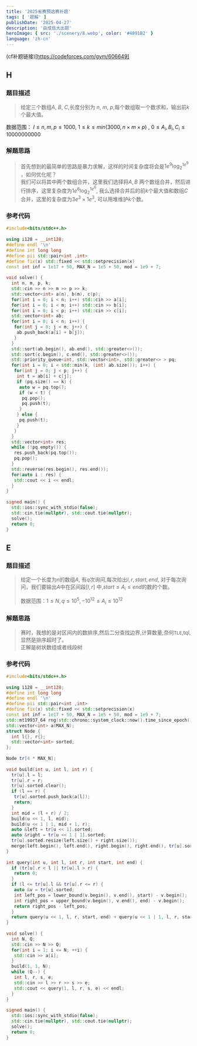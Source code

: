 ```yaml
---
title: '2025省赛预选赛补题'
tags: [ '题解' ]
publishDate: '2025-04-27'
description: '由成信大出题'
heroImage: { src: './scenery/8.webp', color: '#4891B2' }
language: 'zh-cn'
---
```


(cf补题链接)[https://codeforces.com/gym/606649] 

## H

### 题目描述

> 给定三个数组$A$, $B$, $C$,长度分别为 $n$, $m$, $p$,每个数组取一个数求和，输出前$k$个最大值。
>
>
数据范围： $l \le n,m,p \le 1000$, $1 \le k \le min(3000, n \times m \times p)$ , $0 \le A_{i}, B_{i}, C_{i} \le  10000000000$

### 解题思路

> 首先想到的最简单的思路是暴力求解，这样的时间复杂度将会是$1e^{9} \log_{2} ^{1e^{9}}$ ，如何优化呢？  
> 我们可以将其中两个数组合并，这里我们选择将$A, B$ 两个数组合并，然后进行排序，这里复杂度为$1e^{6}\log_{2}^{1e^{6}}$,
> 我么选择合并后的前$k$个最大值和数组$C$合并，这里的复杂度为$3e^{3} \times 1e^{3}$, 可以用堆维护$k$个数。

### 参考代码

```cpp  
#include<bits/stdc++.h>  
  
using i128 = __int128;  
#define endl '\n'  
#define int long long  
#define pii std::pair<int ,int>  
#define fix(x) std::fixed << std::setprecision(x)  
const int inf = 1e17 + 50, MAX_N = 1e5 + 50, mod = 1e9 + 7;  
  
void solve() {  
  int n, m, p, k;  
  std::cin >> n >> m >> p >> k;  
  std::vector<int> a(n), b(m), c(p);  
  for(int i = 0; i < n; i++) std::cin >> a[i];  
  for(int i = 0; i < m; i++) std::cin >> b[i];  
  for(int i = 0; i < p; i++) std::cin >> c[i];  
  std::vector<int> ab;  
  for(int i = 0; i < n; i++) {  
   for(int j = 0; j < m; j++) {  
    ab.push_back(a[i] + b[j]);  
   }  
  }  
  std::sort(ab.begin(), ab.end(), std::greater<>());  
  std::sort(c.begin(), c.end(), std::greater<>());  
  std::priority_queue<int, std::vector<int>, std::greater<> > pq;  
  for(int i = 0; i < std::min(k, (int) ab.size()); i++) {  
   for(int j = 0; j < p; j++) {  
    int t = ab[i] + c[j];  
    if (pq.size() == k) {  
     auto w = pq.top();  
     if (w < t) {  
      pq.pop();  
      pq.push(t);  
     }  
    } else {  
     pq.push(t);  
    }  
   }  
  }  
  std::vector<int> res;  
  while (!pq.empty()) {  
   res.push_back(pq.top());  
   pq.pop();  
  }  
  std::reverse(res.begin(), res.end());  
  for(auto i : res) {  
   std::cout << i << endl;  
  }  
}  
  
signed main() {  
  std::ios::sync_with_stdio(false);  
  std::cin.tie(nullptr), std::cout.tie(nullptr);  
  solve();  
  return 0;  
}  
```

## E

### 题目描述

> 给定一个长度为$n$的数组$A$, 有$q$次询问,每次给出$l, r, start, end$, 对于每次询问，我们要输出$A$中在区间段$[l,r]$
> 中,$start \le A_{i} \le end$的数的个数。
>
> 数据范围：$1 \le N, q \le 10^{5}, -10^{12} \le A_{i} \le 10^{12}$

### 解题思路

> 赛时，我想的是对区间内的数排序,然后二分查找边界,计算数量,奈何`TLE`,tql,显然是排序超时了。  
> 正解是树状数组或者线段树

### 参考代码

```cpp  
#include<bits/stdc++.h>  
  
using i128 = __int128;  
#define int long long  
#define endl '\n'  
#define pii std::pair<int ,int>  
#define fix(x) std::fixed << std::setprecision(x)  
const int inf = 1e17 + 50, MAX_N = 1e5 + 50, mod = 1e9 + 7;  
std::mt19937_64 rng(std::chrono::system_clock::now().time_since_epoch().count());  
std::vector<int> a(MAX_N);  
struct Node {  
  int l{}, r{};  
  std::vector<int> sorted;  
};  
  
Node tr[4 * MAX_N];  
  
void build(int u, int l, int r) {  
  tr[u].l = l;  
  tr[u].r = r;  
  tr[u].sorted.clear();  
  if (l == r) {  
   tr[u].sorted.push_back(a[l]);  
   return;  
  }  
  int mid = (l + r) / 2;  
  build(u << 1, l, mid);  
  build(u << 1 | 1, mid + 1, r);  
  auto &left = tr[u << 1].sorted;  
  auto &right = tr[u << 1 | 1].sorted;  
  tr[u].sorted.resize(left.size() + right.size());  
  merge(left.begin(), left.end(), right.begin(), right.end(), tr[u].sorted.begin());  
}  
  
int query(int u, int l, int r, int start, int end) {  
  if (tr[u].r < l || tr[u].l > r) {  
   return 0;  
  }  
  if (l <= tr[u].l && tr[u].r <= r) {  
   auto &v = tr[u].sorted;  
   int left_pos = lower_bound(v.begin(), v.end(), start) - v.begin();  
   int right_pos = upper_bound(v.begin(), v.end(), end) - v.begin();  
   return right_pos - left_pos;  
  }  
  return query(u << 1, l, r, start, end) + query(u << 1 | 1, l, r, start, end);  
}  
  
void solve() {  
  int N, Q;  
  std::cin >> N >> Q;  
  for(int i = 1; i <= N; ++i) {  
   std::cin >> a[i];  
  }  
  build(1, 1, N);  
  while (Q--) {  
   int l, r, s, e;  
   std::cin >> l >> r >> s >> e;  
   std::cout << query(1, l, r, s, e) << endl;  
  }  
}  
  
signed main() {  
  std::ios::sync_with_stdio(false);  
  std::cin.tie(nullptr), std::cout.tie(nullptr);  
  solve();  
  return 0;  
}  
```
